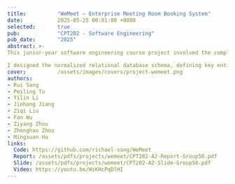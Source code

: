 ```yaml
---
title:          "WeMeet – Enterprise Meeting Room Booking System"
date:           2025-05-25 00:01:00 +0800
selected:       true
pub:            "CPT202 - Software Engineering"
pub_date:       "2025"
abstract: >-
This junior-year software engineering course project involved the complete development lifecycle of "WeMeet," an enterprise-grade meeting room booking system. Built with a modern Java stack including Spring Boot 3.4 (Java 17), MySQL, and Spring Security, the system follows an MVC architectural pattern with a clear Service-Repository design. It features a dual-portal design providing comprehensive functionality for both end-users and administrators, including advanced room filtering, real-time booking management with conflict detection, a notification system, and role-based access control.

I designed the normalized relational database schema, defining key entities and relationships to ensure data integrity. For deployment, the application was containerized using Docker for environmental consistency and deployed to Alibaba Cloud. A CI/CD pipeline was also implemented to automate building, testing, and deployment, enabling rapid and reliable updates. This project showcases end-to-end full-stack development, from system architecture and database design to cloud deployment and DevOps practices.
cover:          /assets/images/covers/project-wemeet.png
authors:
- Rui Sang
- Peiling Tu
- Yilin Li
- Jinhong Jiang
- Ziqi Liu
- Fan Wu
- Ziyang Zhou
- Zhenghao Zhou
- Mingxuan Hu
links:
  Code: https://github.com/richael-sang/WeMeet
  Report: /assets/pdfs/projects/wemeet/CPT202-A2-Report-Group50.pdf
  Slide: /assets/pdfs/projects/wemeet/CPT202-A2-Slide-Group50.pdf
  Video: https://youtu.be/WsKHcPqDlHI
---
```


